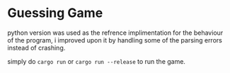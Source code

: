# Guessing Game

python version was used as the refrence implimentation for the behaviour of the program, i improved upon it by handling some of the parsing errors instead of crashing.

simply do ```cargo run``` or ```cargo run --release``` to run the game.
